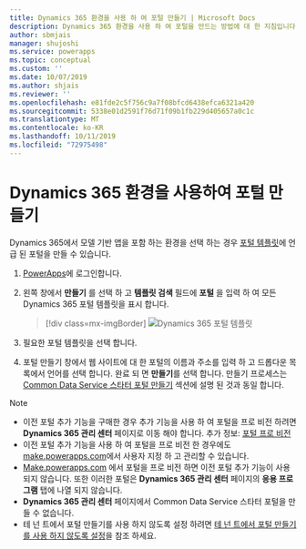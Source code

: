 ```yaml
---
title: Dynamics 365 환경을 사용 하 여 포털 만들기 | Microsoft Docs
description: Dynamics 365 환경을 사용 하 여 포털을 만드는 방법에 대 한 지침입니다.
author: sbmjais
manager: shujoshi
ms.service: powerapps
ms.topic: conceptual
ms.custom: ''
ms.date: 10/07/2019
ms.author: shjais
ms.reviewer: ''
ms.openlocfilehash: e81fde2c5f756c9a7f08bfcd6438efca6321a420
ms.sourcegitcommit: 5338e01d2591f76d71f09b1fb229d405657a0c1c
ms.translationtype: MT
ms.contentlocale: ko-KR
ms.lasthandoff: 10/11/2019
ms.locfileid: "72975498"
---
```

# <a name="create-a-portal-with-dynamics-365-environment"></a>Dynamics 365 환경을 사용하여 포털 만들기

Dynamics 365에서 모델 기반 앱을 포함 하는 환경을 선택 하는 경우 [포털 템플릿](portal-templates.md)에 언급 된 포털을 만들 수 있습니다.

1.  [PowerApps](http://web.powerapps.com)에 로그인합니다.

2.  왼쪽 창에서 **만들기** 를 선택 하 고 **템플릿 검색** 필드에 **포털** 을 입력 하 여 모든 Dynamics 365 포털 템플릿을 표시 합니다.

    > [!div class=mx-imgBorder]
    > ![Dynamics 365 포털 템플릿](media/dynamics-portals.png "dynamics 365 포털 템플릿")  

3.  필요한 포털 템플릿을 선택 합니다.

4.  포털 만들기 창에서 웹 사이트에 대 한 포털의 이름과 주소를 입력 하 고 드롭다운 목록에서 언어를 선택 합니다. 완료 되 면 **만들기**를 선택 합니다. 만들기 프로세스는 [Common Data Service 스타터 포털 만들기](create-portal.md) 섹션에 설명 된 것과 동일 합니다.

> [!NOTE]
> - 이전 포털 추가 기능을 구매한 경우 추가 기능을 사용 하 여 포털을 프로 비전 하려면 **Dynamics 365 관리 센터** 페이지로 이동 해야 합니다. 추가 정보: [포털 프로 비전](https://docs.microsoft.com/en-gb/dynamics365/customer-engagement/portals/provision-portal)
> - 이전 포털 추가 기능을 사용 하 여 포털을 프로 비전 한 경우에도 [make.powerapps.com](https://make.powerapps.com)에서 사용자 지정 하 고 관리할 수 있습니다.
> - [Make.powerapps.com](https://make.powerapps.com) 에서 포털을 프로 비전 하면 이전 포털 추가 기능이 사용 되지 않습니다. 또한 이러한 포털은 **Dynamics 365 관리 센터** 페이지의 **응용 프로그램** 탭에 나열 되지 않습니다.
> - **Dynamics 365 관리 센터** 페이지에서 Common Data Service 스타터 포털을 만들 수 없습니다.
> - 테 넌 트에서 포털 만들기를 사용 하지 않도록 설정 하려면 [테 넌 트에서 포털 만들기를 사용 하지 않도록 설정](create-portal.md#disable-portal-creation-in-a-tenant)을 참조 하세요.

